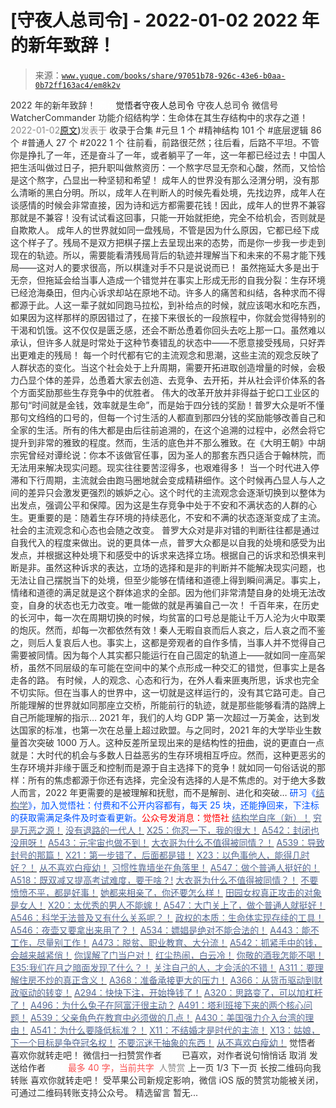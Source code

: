 # [守夜人总司令] - 2022-01-02 2022 年的新年致辞！

> 来源：[`www.yuque.com/books/share/97051b78-926c-43e6-b0aa-0b72ff163ac4/em8k2v`](https://www.yuque.com/books/share/97051b78-926c-43e6-b0aa-0b72ff163ac4/em8k2v)

<ne-p id="520f42f3293818f927861ebbd5b15da4_p_0" data-lake-id="520f42f3293818f927861ebbd5b15da4_p_0"><ne-text id="u0b7cad0a" style="color: rgb(51, 51, 51);">2022 年的新年致辞！</ne-text></ne-p> <ne-p id="5e009a2594ac6e7dd6feaf1ce2c874aa" data-lake-id="5e009a2594ac6e7dd6feaf1ce2c874aa"><ne-text id="ubf935bc8" ne-fontsize="12" style="color: rgb(255, 255, 255);">原创</ne-text><ne-text id="u3ff1b08c" ne-fontsize="14">觉悟者</ne-text><ne-text id="u984dfa86" ne-fontsize="14">守夜人总司令</ne-text></ne-p> <ne-p id="2bf208c9ce619f807428e17776fe790a" data-lake-id="2bf208c9ce619f807428e17776fe790a"><ne-text id="ua96552d4" ne-fontsize="14" ne-bold="true" style="color: rgb(51, 51, 51);">守夜人总司令</ne-text></ne-p> <ne-p id="e99f087673082c6253ade7ef6d75a5f2" data-lake-id="e99f087673082c6253ade7ef6d75a5f2"><ne-text id="u1ec0825f" ne-fontsize="14" style="color: rgb(51, 51, 51);">微信号</ne-text><ne-text id="u3d95ea18" ne-fontsize="14" style="color: rgb(51, 51, 51);">WatcherCommander</ne-text></ne-p> <ne-p id="3dd345b1e550d0bbfc1faf67059b7a7d" data-lake-id="3dd345b1e550d0bbfc1faf67059b7a7d"><ne-text id="u2d67b390" ne-fontsize="14" style="color: rgb(51, 51, 51);">功能介绍</ne-text><ne-text id="uebaee94f" ne-fontsize="14" style="color: rgb(51, 51, 51);">结构学：生命体在其生存结构中的求存之道！</ne-text></ne-p> <ne-p id="22fa676896e72863d11d016c9233e400" data-lake-id="22fa676896e72863d11d016c9233e400"><ne-text id="u6aeb0447" style="color: rgb(140, 140, 140);">2022-01-02</ne-text>[<ne-text id="ub086f868" ne-fontsize="14">原文</ne-text>](https://mp.weixin.qq.com/s?__biz=MzAxNDk1NjI2Mw==&mid=2247487710&idx=1&sn=92c418a9290b66687cb83fa94b32742c&chksm=9b8a3356acfdba40330bf1f8291f8451a5632d3cfd13bb5cda4b6812090ffb6627d6d49dc579#rd))<ne-text id="u37f3575d" ne-fontsize="14" style="color: rgb(140, 140, 140);">发表于</ne-text></ne-p> <ne-p id="b4a40f28cfa73ea62e259386e5f8be28" data-lake-id="b4a40f28cfa73ea62e259386e5f8be28"><ne-text id="ua1dfe1c7" style="color: rgb(51, 51, 51);">收录于合集</ne-text></ne-p> <ne-p id="a5d45a30f4861364c24ec72b959efeff" data-lake-id="a5d45a30f4861364c24ec72b959efeff"><ne-text id="u88215d6b" style="color: rgb(51, 51, 51);">#元旦 1 个</ne-text></ne-p> <ne-p id="ff0db3610c6318d638454be1bcd32caa" data-lake-id="ff0db3610c6318d638454be1bcd32caa"><ne-text id="ud3425495" style="color: rgb(51, 51, 51);">#精神结构 101 个</ne-text></ne-p> <ne-p id="82f35c1b711ed01fee1bbc6e938d24c3" data-lake-id="82f35c1b711ed01fee1bbc6e938d24c3"><ne-text id="u59de8d34" style="color: rgb(51, 51, 51);">#底层逻辑 86 个</ne-text></ne-p> <ne-p id="ee538d487c91d1142314b24af5dbdc58" data-lake-id="ee538d487c91d1142314b24af5dbdc58"><ne-text id="u1614c022" style="color: rgb(51, 51, 51);">#普通人 27 个</ne-text></ne-p> <ne-p id="ef74d464b5a97c7f7c9d468237d6822a" data-lake-id="ef74d464b5a97c7f7c9d468237d6822a"><ne-text id="ue9c11c8f" style="color: rgb(51, 51, 51);">#2022 1 个</ne-text></ne-p> <ne-p id="272629020162bb32e6a9d2b324781831" data-lake-id="272629020162bb32e6a9d2b324781831"><ne-text id="u0e784827" style="color: rgb(51, 51, 51);">往前看，前路很茫然；往后看，后路不平坦。不管你是挣扎了一年，还是奋斗了一年，或者躺平了一年，这一年都已经过去！</ne-text><ne-text id="u8b9b318c" ne-bold="true" style="color: rgb(51, 51, 51);">中国人把生活叫做过日子，把升职叫做熬资历：一个熬字尽显无奈和心酸，然而，又恰恰是这个熬字，凸显出一种坚韧和希望！</ne-text></ne-p> <ne-p id="ef2ae2dbf0c77af11fd7f2e4f515d33d" data-lake-id="ef2ae2dbf0c77af11fd7f2e4f515d33d"><ne-text id="u3deeaea2" style="color: rgb(51, 51, 51);">成年人的世界没有那么泾渭分明，没有那么清晰的黑白分明。所以，成年人在判断人的时候先看处境，先找边界，成年人在谈感情的时候会非常直接，因为诗和远方都需要花钱！因此，成年人的世界不兼容那就是不兼容！没有试试看这回事，只能一开始就拒绝，完全不给机会，否则就是自欺欺人。</ne-text></ne-p> <ne-p id="86df02ff03aace2507a65f06de906656" data-lake-id="86df02ff03aace2507a65f06de906656"><ne-text id="u8d91a035" style="color: rgb(51, 51, 51);">成年人的世界就如同一盘残局，不管是因为什么原因，它都已经下成这个样子了。残局不是双方把棋子摆上去呈现出来的态势，而是你一步我一步走到现在的轨迹。所以，需要能看清残局背后的轨迹并理解当下和未来的不易才能下残局——这对人的要求很高，所以棋逢对手不只是说说而已！</ne-text></ne-p> <ne-p id="e3c4d9c6111593692a84f5817c339a27" data-lake-id="e3c4d9c6111593692a84f5817c339a27"><ne-text id="u911cecc0" style="color: rgb(51, 51, 51);">虽然拖延大多是出于无奈，但拖延会给当事人造成一个错觉并在事实上形成无形的自我分裂：生存环境已经沧海桑田，但内心诉求却站在原地不动。许多人的痛苦和纠结，各种求而不得都源于此。人这一辈子就如同跑马拉松，到补给点的时候，就应该喝水和吃东西，如果因为这样那样的原因错过了，在接下来很长的一段旅程中，你就会觉得特别的干渴和饥饿。这不仅仅是匮乏感，还会不断怂恿着你回头去吃上那一口。虽然难以承认，但许多人就是时常处于这种节奏错乱的状态中——不愿意接受残局，只好弄出更难走的残局！</ne-text></ne-p> <ne-p id="08e281ebe8d0ec9c66226a60e9e8edaa" data-lake-id="08e281ebe8d0ec9c66226a60e9e8edaa"><ne-text id="u832025e8" style="color: rgb(51, 51, 51);">每一个时代都有它的主流观念和思潮，这些主流的观念反映了人群状态的变化。当这个社会处于上升周期，需要开拓进取创造增量的时候，会极力凸显个体的差异，怂恿着大家去创造、去竞争、去开拓，并从社会评价体系的各个方面奖励那些生存竞争中的优胜者。</ne-text></ne-p> <ne-p id="ec63251a6ad9a4b428bcf319371a14ee" data-lake-id="ec63251a6ad9a4b428bcf319371a14ee"><ne-text id="ufe3dfef7" style="color: rgb(51, 51, 51);">伟大的改革开放并非得益于蛇口工业区的那句“时间就是金钱，效率就是生命”，而是始于四分钱的奖励！普罗大众是听不懂那句文绉绉的口号的，但每一个讨生活的人都直到那四分钱的奖励能够改善自己和全家的生活。所有的伟大都是由后往前追溯的，在这个追溯的过程中，必然会将它提升到非常的雅致的程度。然而，生活的底色并不那么雅致。在《大明王朝》中胡宗宪曾经对谭纶说：你本不该做官任事，因为圣人的那套东西只适合于翰林院，而无法用来解决现实问题。现实往往要苦涩得多，也艰难得多！</ne-text></ne-p> <ne-p id="5f6ddb3164e61618769cfec860c2485c" data-lake-id="5f6ddb3164e61618769cfec860c2485c"><ne-text id="u496083e0" style="color: rgb(51, 51, 51);">当一个时代进入停滞和下行周期，主流就会由跑马圈地就会变成精耕细作。这个时候再凸显人与人之间的差异只会激发更强烈的嫉妒之心。这个时代的主流观念会逐渐切换到以整体为出发点，强调公平和保障。因为这是生存竞争中处于不安和不满状态的人群的心生。更重要的是：随着生存环境的持续恶化，不安和不满的状态逐渐变成了主流。社会的主流观念和心态也会随之改变。</ne-text></ne-p> <ne-p id="db0df5470693c904c048ed63bcbd8a58" data-lake-id="db0df5470693c904c048ed63bcbd8a58"><ne-text id="u51be3f60" style="color: rgb(51, 51, 51);">普罗大众对是非对错的判断往往都是通过自我代入的程度来做出。说的更具体一点，普罗大众都是以自我的处境和感受为出发点，并根据这种处境下和感受中的诉求来选择立场。根据自己的诉求和恐惧来判断是非。虽然这种诉求的表达，立场的选择和是非的判断并不能解决现实问题，也无法让自己摆脱当下的处境，但至少能够在情绪和道德上得到瞬间满足。事实上，情绪和道德的满足就是这个群体追求的全部。因为他们非常清楚自身的处境无法改变，自身的状态也无力改变。唯一能做的就是再骗自己一次！</ne-text></ne-p> <ne-p id="56b00d1232da296eb43d8aea9b0c676f" data-lake-id="56b00d1232da296eb43d8aea9b0c676f"><ne-text id="u8fa1a2b5" style="color: rgb(51, 51, 51);">千百年来，在历史的长河中，每一次在周期切换的时候，均贫富的口号总是能让千万人沦为火中取栗的炮灰。然而，却每一次都依然有效！秦人无暇自哀而后人哀之，后人哀之而不鉴之，则后人复哀后人也。事实上，这都是旁观者的自作多情，当事人并不觉得自己需要被同情。因为每个人其实都只能运行在自己固定的轨道上——就如同一座高架桥，虽然不同层级的车可能在空间中的某个点形成一种交汇的错觉，但事实上是各走各的路。</ne-text></ne-p> <ne-p id="200ed45992d2d8e14f44edc0ad33537e" data-lake-id="200ed45992d2d8e14f44edc0ad33537e"><ne-text id="u5990a4a0" style="color: rgb(51, 51, 51);">有时候，人的观念、心态和行为，在外人看来匪夷所思，诉求也完全不切实际。但在当事人的世界中，这一切就是这样运行的，没有其它路可走。自己所能理解的世界就如同那座立交桥，所能前行的轨迹，就是那些能够看清的路牌上自己所能理解的指示…</ne-text></ne-p> <ne-p id="c06d1b37d31a732766588bb183fed61b" data-lake-id="c06d1b37d31a732766588bb183fed61b"><ne-text id="u8350933c" style="color: rgb(51, 51, 51);">2021 年，我们的人均 GDP 第一次超过一万美金，达到发达国家的标准，也第一次在总量上超过欧盟。与之同时，2021 年的大学毕业生数量首次突破 1000 万人。这种反差所呈现出来的是结构性的扭曲，说的更直白一点就是：大时代的机会与多数人日益恶劣的生存环境相互呼应。然而，这种更恶劣的生存环境并非缘于匮乏和控制而是源于自主选择下的竞争！就如同一句俗话说的那样：所有的焦虑都源于你还有选择，完全没有选择的人是不焦虑的。对于绝大多数人而言，2022 年更需要的是被理解和抚慰，而不是解剖、进化和突破…</ne-text></ne-p> <ne-p id="0384daeaaa85ec01706f7c9b7bb1c734" data-lake-id="0384daeaaa85ec01706f7c9b7bb1c734"><ne-text id="u7aa6f1c6" ne-bold="true" style="color: rgb(0, 82, 255);">研习《</ne-text>[<ne-text id="u75cac62b" ne-bold="true" style="color: rgb(87, 107, 149);">结构学</ne-text>](https://mp.weixin.qq.com/mp/appmsgalbum?action=getalbum&album_id=1318317199878225920&__biz=MzAxNDk1NjI2Mw==#wechat_redirect)<ne-text id="u0d8a70dd" ne-bold="true" style="color: rgb(0, 82, 255);">》，加入觉悟社：付费和不公开内容都有，每天 25 块，还能挣回来，下注标的获取需满足条件及时查看更新。</ne-text><ne-text id="u63c65ddf" ne-bold="true" style="color: rgb(255, 0, 0);">公众号发消息：觉悟社</ne-text></ne-p>  <ne-p id="f21d7c3f9b4bcba4ce78b9163454909a" data-lake-id="f21d7c3f9b4bcba4ce78b9163454909a"><ne-card data-card-name="image" data-card-type="inline" id="TLNkE" data-event-boundary="card" style="color: rgb(51, 51, 51);"><ne-p id="753a856a8f52bf970156b81978c8569f" data-lake-id="753a856a8f52bf970156b81978c8569f">[<ne-text id="u24e2e997" ne-bold="true" style="color: rgb(87, 107, 149);">结构学自序（新）！</ne-text>](http://mp.weixin.qq.com/s?__biz=MzIzMDYwOTM0Mg==&mid=2247485283&idx=1&sn=aa2b8554b8e5040f8f959636feaa06a3&chksm=e8b19fb2dfc616a430aa381b8da0815311244e694a69809cd92d0602ac34cfe5f1f419b3745e&scene=21#wechat_redirect)</ne-p> <ne-p id="917d1288fe5d3a9a9e8b06c4a4274e07" data-lake-id="917d1288fe5d3a9a9e8b06c4a4274e07">[<ne-text id="u9e764937" style="color: rgb(87, 107, 149);">穷是万恶之源！</ne-text>](http://mp.weixin.qq.com/s?__biz=MzAxNDk1NjI2Mw==&mid=2247483823&idx=1&sn=e54ebe9891b302dc0bf1815c76ccf8b7&chksm=9b8a2227acfdab31a05e273addd9159d4b8263d58d3c58bf214841c8189157519719c3427306&scene=21#wechat_redirect)</ne-p> <ne-p id="d40e67f0b0e31ed780b4476517cffb02" data-lake-id="d40e67f0b0e31ed780b4476517cffb02">[<ne-text id="u74279763" style="color: rgb(87, 107, 149);">没有退路的一代人！</ne-text>](http://mp.weixin.qq.com/s?__biz=MzAxNDk1NjI2Mw==&mid=2247486533&idx=1&sn=a0d5cce0656aad467148e0642eb85a00&chksm=9b8a2fcdacfda6db79857186e953a089baf1fb678b2b071cf101c5a26e7fb9768474c94243ca&scene=21#wechat_redirect)</ne-p> <ne-p id="497a61a148bb3ff650d830d06ea50210" data-lake-id="497a61a148bb3ff650d830d06ea50210">[<ne-text id="u6a479559" ne-bold="true" style="color: rgb(87, 107, 149);">X25：你忍一下，我的很大！</ne-text>](http://mp.weixin.qq.com/s?__biz=MzAxNDk1NjI2Mw==&mid=2247487691&idx=1&sn=25bf18fb0375ec81c4b02f06b4829131&chksm=9b8a3343acfdba55113abce1ada59a203e08f7fee28d62767bfede2ce6e1bf3ace451af06adf&scene=21#wechat_redirect)</ne-p> <ne-p id="8ebb8d7c44acebe990e0e40373b75561" data-lake-id="8ebb8d7c44acebe990e0e40373b75561">[<ne-text id="u928af10e" style="color: rgb(87, 107, 149);">A542：封闭也没用呀！</ne-text>](http://mp.weixin.qq.com/s?__biz=MzAxNDk1NjI2Mw==&mid=2247487620&idx=1&sn=8e1353152e650b72e735ceb1b2f2dd1d&chksm=9b8a330cacfdba1a31a1d6271bd8cf08701ca1a18406d2605bc48404fe9ca2f4fa78d5501bc7&scene=21#wechat_redirect)</ne-p> <ne-p id="7e53023c09797a081339d2df1a9f9c4e" data-lake-id="7e53023c09797a081339d2df1a9f9c4e">[<ne-text id="uf08684b2" style="color: rgb(87, 107, 149);">A543：元宇宙也做不到！</ne-text>](http://mp.weixin.qq.com/s?__biz=MzAxNDk1NjI2Mw==&mid=2247487476&idx=1&sn=2e2f159d365f00117f8fd47d3ca062f9&chksm=9b8a2c7cacfda56a80b9243d42bc5faabe4622c27fb4f3edad16ca5de7242a9c1345056ee461&scene=21#wechat_redirect)</ne-p> <ne-p id="f263789c4a79984ac6da7eaaa8fe257a" data-lake-id="f263789c4a79984ac6da7eaaa8fe257a">[<ne-text id="u543214d1" ne-bold="true" style="color: rgb(87, 107, 149);">大衣哥为什么不值得被同情？！</ne-text>](http://mp.weixin.qq.com/s?__biz=MzIzMDYwOTM0Mg==&mid=2247486778&idx=1&sn=dadc2e8dcf837ccdd6f1f4da8c67eae4&chksm=e8b195ebdfc61cfdc1ff3bbdfed028f36c5a217890384aaa890618664158799a8d6c30132cb8&scene=21#wechat_redirect)</ne-p> <ne-p id="b3851b218d863b6e885246be07eb0f27" data-lake-id="b3851b218d863b6e885246be07eb0f27">[<ne-text id="ucbce27e6" style="color: rgb(87, 107, 149);">A539：导致封号的那篇！</ne-text>](http://mp.weixin.qq.com/s?__biz=MzIzMDYwOTM0Mg==&mid=2247486752&idx=1&sn=3a967e3288db5b7d924e36914086e534&chksm=e8b195f1dfc61ce7c971386eb678d7da286167d0f52fdd51989049844b0a550cc58e00552d2e&scene=21#wechat_redirect)</ne-p> <ne-p id="5180ed2637faeeb2c36a857ebb171f56" data-lake-id="5180ed2637faeeb2c36a857ebb171f56">[<ne-text id="u5dd784c8" ne-bold="true" style="color: rgb(87, 107, 149);">X21：第一步错了，后面都是错！</ne-text>](http://mp.weixin.qq.com/s?__biz=MzIzMDYwOTM0Mg==&mid=2247486793&idx=1&sn=d2d3aa92a5f751831c09d74e73ab8701&chksm=e8b19598dfc61c8ef000c3aa641d2c48c61c94a3958291fad9b555f0aa128f747d3f349a7c3e&scene=21#wechat_redirect)</ne-p> <ne-p id="1eb6e6a82ae9e48e1dabf142d87da058" data-lake-id="1eb6e6a82ae9e48e1dabf142d87da058">[<ne-text id="u7a18f247" ne-bold="true" style="color: rgb(87, 107, 149);">X23：以色事他人，能得几时好？！</ne-text>](http://mp.weixin.qq.com/s?__biz=MzAxNDk1NjI2Mw==&mid=2247487681&idx=1&sn=957d1c1d978962e0be0e6393f52f4787&chksm=9b8a3349acfdba5f26d6c83445c9bcce3ff92034327b5ff7a44b659b287b85145d80b7deec77&scene=21#wechat_redirect)</ne-p> <ne-p id="1497fcccc22d6eda56d4796c412f51a1" data-lake-id="1497fcccc22d6eda56d4796c412f51a1">[<ne-text id="u0e754c05" style="color: rgb(87, 107, 149);">从不喜欢白瘦幼！</ne-text>](http://mp.weixin.qq.com/s?__biz=MzAxNDk1NjI2Mw==&mid=2247487612&idx=1&sn=0e185f9ece207fb397565812fd6bcd9e&chksm=9b8a33f4acfdbae2477b51f9ce494aaf36bb779f8911e41cdde6f96c71a3b2d708feaa1d4d18&scene=21#wechat_redirect)</ne-p> <ne-p id="478e1e688b5a6c1b3965233a3ce41b75" data-lake-id="478e1e688b5a6c1b3965233a3ce41b75">[<ne-text id="u87b719c4" style="color: rgb(87, 107, 149);">习惯性靠墙坐在角落里！</ne-text>](http://mp.weixin.qq.com/s?__biz=MzAxNDk1NjI2Mw==&mid=2247487609&idx=1&sn=08068cfce108617e4a41d0c813ce131d&chksm=9b8a33f1acfdbae7a578b59c045f6336afe6ed1f2fcd7a0b38c0279078002f04767e391f4f18&scene=21#wechat_redirect)</ne-p> <ne-p id="c31b44e26f64bc8b6fb6905dba3af954" data-lake-id="c31b44e26f64bc8b6fb6905dba3af954">[<ne-text id="u6c78dd05" style="color: rgb(87, 107, 149);">A547：做个普通人挺好的！</ne-text>](http://mp.weixin.qq.com/s?__biz=MzAxNDk1NjI2Mw==&mid=2247487656&idx=1&sn=829631501f55233a5505d61fe990c731&chksm=9b8a3320acfdba360477b5f1e528c337ed849efb0a22e1579aa994b4b97916b09033124f68c1&scene=21#wechat_redirect)</ne-p> <ne-p id="165edec04e35f49743b8007938cc84a1" data-lake-id="165edec04e35f49743b8007938cc84a1">[<ne-text id="u854daf24" ne-bold="true" style="color: rgb(87, 107, 149);">A518：既双减又提高考试难度，要干啥？!</ne-text>](http://mp.weixin.qq.com/s?__biz=MzIzMDYwOTM0Mg==&mid=2247486528&idx=1&sn=837ef39e3c0b47ac84d5096690555ae7&chksm=e8b19491dfc61d87292daf575c1e7c95b3f0543f313b65c7ad4ab369603833704304ec7451d7&scene=21#wechat_redirect)</ne-p> <ne-p id="8405d994a9c73c8a537d076a1931e231" data-lake-id="8405d994a9c73c8a537d076a1931e231">[<ne-text id="u458809b0" ne-bold="true" style="color: rgb(87, 107, 149);">大衣哥为什么不值得被同情？！</ne-text>](http://mp.weixin.qq.com/s?__biz=MzAxNDk1NjI2Mw==&mid=2247487598&idx=1&sn=96df866800e5e546b2e945af60227ed4&chksm=9b8a33e6acfdbaf061f8713492ddd97b05e91e9bd566c4aa7d5e4f58b4395346513ec9f12eec&scene=21#wechat_redirect)</ne-p> <ne-p id="a296d8c419bf7e86bfd8ef0c6494ee11" data-lake-id="a296d8c419bf7e86bfd8ef0c6494ee11">[<ne-text id="u810e5eae" ne-bold="true" style="color: rgb(87, 107, 149);">不要愤愤不平，都是好事！</ne-text>](http://mp.weixin.qq.com/s?__biz=MzAxNDk1NjI2Mw==&mid=2247487130&idx=1&sn=b21138d85455f5692aaf039038c78342&chksm=9b8a2d12acfda404a2b67fe4d446ee0f2805ad64a8b8004902934600fd731191e140df6ac19a&scene=21#wechat_redirect)</ne-p> <ne-p id="dbb086f3c6ac497417c30b49e9f872de" data-lake-id="dbb086f3c6ac497417c30b49e9f872de">[<ne-text id="u0c64ef71" ne-bold="true" style="color: rgb(87, 107, 149);">她都来相亲了，你还要怎么样！</ne-text>](http://mp.weixin.qq.com/s?__biz=MzAxNDk1NjI2Mw==&mid=2247486952&idx=1&sn=698aec6916d2eca5e758c25c4c634346&chksm=9b8a2e60acfda776b80a4f2f0d5c2fe4921fc821cdf029fa9d2fdc52fd708fc5a0b980d5d3d0&scene=21#wechat_redirect)</ne-p> <ne-p id="e6ec564337c5945a31dc9548d093444d" data-lake-id="e6ec564337c5945a31dc9548d093444d">[<ne-text id="ub9a943b8" ne-bold="true" style="color: rgb(87, 107, 149);">田园女权真正攻击的对象是女人！</ne-text>](http://mp.weixin.qq.com/s?__biz=MzIzMDYwOTM0Mg==&mid=2247486412&idx=1&sn=5dd3e8b2a759838d739e6d61ebab2eab&chksm=e8b1931ddfc61a0bf6f81cd2a9a9232ea8ce86528a8eea66c6635180e8678b819ebb38b4cb86&scene=21#wechat_redirect)</ne-p> <ne-p id="71406a3c03c0161c0a26118daad7174c" data-lake-id="71406a3c03c0161c0a26118daad7174c">[<ne-text id="u9e11c12f" style="color: rgb(87, 107, 149);">X20：太优秀的男人不能嫁！</ne-text>](http://mp.weixin.qq.com/s?__biz=MzAxNDk1NjI2Mw==&mid=2247487659&idx=1&sn=48282765daf6ff8ec66e20f495c01bef&chksm=9b8a3323acfdba35ac55127644737fe2fde75b00bd5b7cae10b844c4b32dfafb36d7ea4c38f4&scene=21#wechat_redirect)</ne-p> <ne-p id="9537247c8b7e6dc7c2f6dbc79663b7f2" data-lake-id="9537247c8b7e6dc7c2f6dbc79663b7f2">[<ne-text id="u1d139861" style="color: rgb(87, 107, 149);">A547：大门关上了，做个普通人就挺好！</ne-text>](http://mp.weixin.qq.com/s?__biz=MzAxNDk1NjI2Mw==&mid=2247487656&idx=1&sn=829631501f55233a5505d61fe990c731&chksm=9b8a3320acfdba360477b5f1e528c337ed849efb0a22e1579aa994b4b97916b09033124f68c1&scene=21#wechat_redirect)</ne-p> <ne-p id="7ec54037f18b5553cefe81b8333a4615" data-lake-id="7ec54037f18b5553cefe81b8333a4615">[<ne-text id="ucc4c253e" style="color: rgb(87, 107, 149);">A546：科学无法普及又有什么关系呢？！</ne-text>](http://mp.weixin.qq.com/s?__biz=MzAxNDk1NjI2Mw==&mid=2247487652&idx=1&sn=6f0542b4b8d08dc05ccc9bc4c99a0f29&chksm=9b8a332cacfdba3af82ebacc2984582b118b8bb4eccb9a0fa252e8cacd5ec29759cd0739259a&scene=21#wechat_redirect)</ne-p> <ne-p id="6b134be7b9ce8c37edc38846a83fbe83" data-lake-id="6b134be7b9ce8c37edc38846a83fbe83">[<ne-text id="u775b3152" style="color: rgb(87, 107, 149);">政权的本质：生命体实现存续的工具！</ne-text>](http://mp.weixin.qq.com/s?__biz=MzAxNDk1NjI2Mw==&mid=2247487554&idx=1&sn=df20affabcac7b2df7d871c27735ed1e&chksm=9b8a33caacfdbadc411427ed1ab7cdbde4c133aae2bc35242a5c913540dd3bf497640e526194&scene=21#wechat_redirect)</ne-p> <ne-p id="95b9a348554228adec74a4eb73fa7372" data-lake-id="95b9a348554228adec74a4eb73fa7372">[<ne-text id="ub9c60af6" style="color: rgb(87, 107, 149);">A546：夜壶又要拿出来用了？！</ne-text>](http://mp.weixin.qq.com/s?__biz=MzAxNDk1NjI2Mw==&mid=2247487487&idx=1&sn=1899dc61b52e00ef53fee2fece6fa9e6&chksm=9b8a2c77acfda561dd78f8a9d41ca8f6b604b1410e246bd38451bc63aab7e1b0840d3e7c9e9b&scene=21#wechat_redirect)</ne-p> <ne-p id="723f602f88c149e2cf1755aab004180b" data-lake-id="723f602f88c149e2cf1755aab004180b">[<ne-text id="u34378a37" style="color: rgb(87, 107, 149);">A534：嫖娼是绝对不能合法的！</ne-text>](http://mp.weixin.qq.com/s?__biz=MzAxNDk1NjI2Mw==&mid=2247487431&idx=1&sn=78d93492fa71d19501c95eb11e0ea99f&chksm=9b8a2c4facfda559eeb7bffa822a9715b1945a9e9c4f8beaf9d00b8acb0e2cc0b05a63feafaf&scene=21#wechat_redirect)</ne-p> <ne-p id="1b8b333b46567195e1dccaa8f7f4de7f" data-lake-id="1b8b333b46567195e1dccaa8f7f4de7f">[<ne-text id="u6e604759" style="color: rgb(87, 107, 149);">A443：能不工作，尽量别工作！</ne-text>](http://mp.weixin.qq.com/s?__biz=MzAxNDk1NjI2Mw==&mid=2247486794&idx=1&sn=8621689fcbb0f44c38ab2e8065c54a3d&chksm=9b8a2ec2acfda7d4c55afac9ee027871f7a81338e2da399b1908202c54cc8496ca077748f5a7&scene=21#wechat_redirect)</ne-p> <ne-p id="2589f5c9122afd083fe4d00d56752319" data-lake-id="2589f5c9122afd083fe4d00d56752319">[<ne-text id="u706d5064" style="color: rgb(87, 107, 149);">A473：脱贫、职业教育、大分流！</ne-text>](http://mp.weixin.qq.com/s?__biz=MzIzMDYwOTM0Mg==&mid=2247486053&idx=1&sn=813ce406173ba4c47dd4500ec026a6da&chksm=e8b192b4dfc61ba243267b483d16f60aaeed76ece21adde38b4de1597140df83fceea028a6f5&scene=21#wechat_redirect)</ne-p> <ne-p id="36a94a52285cfba8bcb0fb0e7bdef8eb" data-lake-id="36a94a52285cfba8bcb0fb0e7bdef8eb">[<ne-text id="ub56755f1" ne-bold="true" style="color: rgb(87, 107, 149);">A542：抓紧手中的钱，会越来越紧俏！</ne-text>](http://mp.weixin.qq.com/s?__biz=MzIzMDYwOTM0Mg==&mid=2247486640&idx=1&sn=a96afa7d2b698e33240735ea8d7671f7&chksm=e8b19461dfc61d77a4afce11ecc7558b8d7ff5d495a78bcb609e3eed5c70bcbed5f3d6a66023&scene=21#wechat_redirect)</ne-p> <ne-p id="f9dcb09afd5c7da482423515a0fc26dc" data-lake-id="f9dcb09afd5c7da482423515a0fc26dc">[<ne-text id="u995ba475" style="color: rgb(87, 107, 149);">你误解了门当户对！</ne-text>](http://mp.weixin.qq.com/s?__biz=MzAxNDk1NjI2Mw==&mid=2247486972&idx=1&sn=374297ef4332b1dc1c96c6e2f10e3212&chksm=9b8a2e74acfda762739dd58bec2cabe8b8d44717705d356953b94089dacb9225f702d4f76b31&scene=21#wechat_redirect)</ne-p> <ne-p id="95f4d47dfe452f45294de6bffc68dd91" data-lake-id="95f4d47dfe452f45294de6bffc68dd91">[<ne-text id="ua0add63d" style="color: rgb(87, 107, 149);">红尘热闹，白云冷！</ne-text>](http://mp.weixin.qq.com/s?__biz=MzAxNDk1NjI2Mw==&mid=2247486913&idx=1&sn=6b387c24eb6d5e30ed150e13eded77a1&chksm=9b8a2e49acfda75fdfcfe0a7770792cdd85568a9ecb1bd9b67508b29df853aaba08bf27356d5&scene=21#wechat_redirect)</ne-p> <ne-p id="f7ad39796549476e66adab92f61717be" data-lake-id="f7ad39796549476e66adab92f61717be">[<ne-text id="u4f8702fc" style="color: rgb(87, 107, 149);">你敬的酒我怎能不喝！</ne-text>](http://mp.weixin.qq.com/s?__biz=MzIzMDYwOTM0Mg==&mid=2247486456&idx=1&sn=7d6377d84f511b80179c5e7648494d6e&chksm=e8b19329dfc61a3f9b91b5b43dbd1a6eea293a02cd80b96aeb6dd1930f7f2c93fd33c0e3b2f3&scene=21#wechat_redirect)</ne-p> <ne-p id="17aeb2a2f060071f31c43310c7ac0dfb" data-lake-id="17aeb2a2f060071f31c43310c7ac0dfb">[<ne-text id="u2c061e1b" ne-bold="true" style="color: rgb(87, 107, 149);">E35:我们在月之暗面发现了什么？！</ne-text>](http://mp.weixin.qq.com/s?__biz=MzIzMDYwOTM0Mg==&mid=2247486632&idx=1&sn=170aeff87eb36dce354c8b2437f4b27f&chksm=e8b19479dfc61d6f08e6492954a528f20387fe2fa925747cf2b504d2bc69084f24495e972e41&scene=21#wechat_redirect)</ne-p> <ne-p id="167403ea8dbeca7e4d795f8f1e9d963d" data-lake-id="167403ea8dbeca7e4d795f8f1e9d963d">[<ne-text id="uecfa94ae" style="color: rgb(87, 107, 149);">关注自己的人，才会活的不错！</ne-text>](http://mp.weixin.qq.com/s?__biz=MzIzMDYwOTM0Mg==&mid=2247485305&idx=1&sn=c719ea57e5c3320c2e2629dd9a7b44e9&chksm=e8b19fa8dfc616be5fa3f8141ea0aa63d5e1335657ed97e62c1086c41eba29effe58e0c8e9dc&scene=21#wechat_redirect)</ne-p> <ne-p id="ff06112bd776b55e83c2e797757014fe" data-lake-id="ff06112bd776b55e83c2e797757014fe">[<ne-text id="ue59190a5" ne-bold="true" style="color: rgb(87, 107, 149);">A311：要理解住房不炒的真正含义！</ne-text>](http://mp.weixin.qq.com/s?__biz=MzIzMDYwOTM0Mg==&mid=2247484959&idx=1&sn=090583ec50bfd9febec1de463c2672f6&chksm=e8b19ecedfc617d8629080f6745c8de013cfe875de26eef6767b2d5c10782650223ed15f807b&scene=21#wechat_redirect)</ne-p> <ne-p id="ecc1bd6e8f1753c32992ce285ae55f27" data-lake-id="ecc1bd6e8f1753c32992ce285ae55f27">[<ne-text id="u93a0748a" ne-bold="true" style="color: rgb(87, 107, 149);">A368：准备承接更大的压力！</ne-text>](http://mp.weixin.qq.com/s?__biz=MzIzMDYwOTM0Mg==&mid=2247485369&idx=1&sn=2667c5f16cee9442898e6e5841394ceb&chksm=e8b19f68dfc6167e4e104d37c61b859327f4b8ce37941da84bd412d3e27bb4a51c7dee8e1a7a&scene=21#wechat_redirect)</ne-p> <ne-p id="49a13f6ddc5a55e6c1ad8c4d8a1523de" data-lake-id="49a13f6ddc5a55e6c1ad8c4d8a1523de">[<ne-text id="u3a645048" ne-bold="true" style="color: rgb(87, 107, 149);">A366：从货币驱动到财政驱动的转变！</ne-text>](http://mp.weixin.qq.com/s?__biz=MzIzMDYwOTM0Mg==&mid=2247485347&idx=1&sn=a916df57ddc7230366719fbecc6c1704&chksm=e8b19f72dfc61664fd99844bfe3ffffb5d6f088807c84d99f11ddbc7410b2eed67bc4c615d53&scene=21#wechat_redirect)</ne-p> <ne-p id="28581aacf87a55fdbe6d3a25b7d92fec" data-lake-id="28581aacf87a55fdbe6d3a25b7d92fec">[<ne-text id="u310b6a0d" ne-bold="true" style="color: rgb(87, 107, 149);">A294：快快下注，开始挣钱了！</ne-text>](http://mp.weixin.qq.com/s?__biz=MzIzMDYwOTM0Mg==&mid=2247484849&idx=1&sn=5485cd1d6c511e883e25b0c7dd9e2e3e&chksm=e8b19d60dfc614764ffc8405dccf5b8120b31988f3c1cee74e384c06f0e39c3c81bef8263c3d&scene=21#wechat_redirect)</ne-p> <ne-p id="c9ea063b3d65452b14af3d039db37957" data-lake-id="c9ea063b3d65452b14af3d039db37957">[<ne-text id="u86664dd2" ne-bold="true" style="color: rgb(87, 107, 149);">A320：思路变了，可以加杠杆了！</ne-text>](http://mp.weixin.qq.com/s?__biz=MzIzMDYwOTM0Mg==&mid=2247485041&idx=1&sn=add2174fa42806f885a456a072ee4fee&chksm=e8b19ea0dfc617b6734e013f780112fdd88f28ad5312ce423fea1d75da4c3757660dab175208&scene=21#wechat_redirect)</ne-p> <ne-p id="5ac602ae4a048c78fa38d2adf37c416c" data-lake-id="5ac602ae4a048c78fa38d2adf37c416c">[<ne-text id="u45c5c2cd" ne-bold="true" style="color: rgb(87, 107, 149);">A496：为什么兔子在阿富汗很主动？</ne-text>](http://mp.weixin.qq.com/s?__biz=MzIzMDYwOTM0Mg==&mid=2247486278&idx=1&sn=40d09857088bebd3c70bec1c7a500f06&chksm=e8b19397dfc61a810125242c8e395330f934390eb50bd54053ecd3f31ddc91de4e429c0f693a&scene=21#wechat_redirect)</ne-p> <ne-p id="40a26a6ca622fe278e4f541b166ac7d4" data-lake-id="40a26a6ca622fe278e4f541b166ac7d4">[<ne-text id="u3a1253ef" style="color: rgb(87, 107, 149);">A491：塔利班接下来的两个核心问题！</ne-text>](http://mp.weixin.qq.com/s?__biz=MzIzMDYwOTM0Mg==&mid=2247486219&idx=1&sn=8f77517f0244ba31f7eb28e2676e17cd&chksm=e8b193dadfc61acc6d9e6029653aac696f132efc24d3b28f983ba8e4ada269ac887e6165d837&scene=21#wechat_redirect)</ne-p> <ne-p id="8752316a08a8838e8ce98db5b2b94409" data-lake-id="8752316a08a8838e8ce98db5b2b94409">[<ne-text id="u2bf40e13" ne-bold="true" style="color: rgb(87, 107, 149);">A539：父亲角色在教育中必须做的几点！</ne-text>](http://mp.weixin.qq.com/s?__biz=MzAxNDk1NjI2Mw==&mid=2247487582&idx=1&sn=f4bac1092e8f45f6a86e662d8a68d556&chksm=9b8a33d6acfdbac0b4e01232406db5e9a315180b66b1bc830f17231f167d515d33408ff727b6&scene=21#wechat_redirect)</ne-p> <ne-p id="81c389741cfccf6d8fa4af58203a1ab8" data-lake-id="81c389741cfccf6d8fa4af58203a1ab8">[<ne-text id="u95c37ff5" ne-bold="true" style="color: rgb(87, 107, 149);">A430：美国强力介入台湾的理由！</ne-text>](http://mp.weixin.qq.com/s?__biz=MzIzMDYwOTM0Mg==&mid=2247486587&idx=1&sn=e14d4403bb13c441596f09add1b5f27c&chksm=e8b194aadfc61dbcab0c1d70249910161f8c77b0163ac8278dfe5c2f817d2bb2a3ac3e7ddf89&scene=21#wechat_redirect)</ne-p> <ne-p id="9d1ab0fab6e33a1bffd3bb897af00625" data-lake-id="9d1ab0fab6e33a1bffd3bb897af00625">[<ne-text id="ubd3a0a6a" style="color: rgb(87, 107, 149);">A541：为什么要降低标准？！</ne-text>](http://mp.weixin.qq.com/s?__biz=MzAxNDk1NjI2Mw==&mid=2247487621&idx=1&sn=f429046c9b1760d8d45ee7c759a3d5da&chksm=9b8a330dacfdba1bf16d516acacfddf4492f721d14504ed52e1049013a54819e6ee778c93097&scene=21#wechat_redirect)</ne-p> <ne-p id="863fede5294ec13ea64208fab72626bb" data-lake-id="863fede5294ec13ea64208fab72626bb">[<ne-text id="ubd7e7f28" style="color: rgb(87, 107, 149);">X11：不结婚才是时代的主流！</ne-text>](http://mp.weixin.qq.com/s?__biz=MzAxNDk1NjI2Mw==&mid=2247487535&idx=1&sn=5d229e0d87a0acb3db07c098f4aa606c&chksm=9b8a33a7acfdbab1bb37e4efe94ec13d8d8bbe94cd25a6689f5f316dc75bdbb1469463ce2446&scene=21#wechat_redirect)</ne-p> <ne-p id="bb65d6227f14abd916d22419a406aed9" data-lake-id="bb65d6227f14abd916d22419a406aed9">[<ne-text id="u5431c161" style="color: rgb(87, 107, 149);">X13：姑娘，下一个目标是争夺冠名权！</ne-text>](http://mp.weixin.qq.com/s?__biz=MzAxNDk1NjI2Mw==&mid=2247487532&idx=1&sn=543e4e8c2063c62c48def85204f0a6ef&chksm=9b8a33a4acfdbab2535686b2a135a56c146816d8d692e946d51f4422e5caf2aca3e2260b40f9&scene=21#wechat_redirect)</ne-p> <ne-p id="44716d87e763e194947b1a18dfc73770" data-lake-id="44716d87e763e194947b1a18dfc73770">[<ne-text id="ub68d238b" ne-bold="true" style="color: rgb(87, 107, 149);">不要沉迷于抽象的东西！</ne-text>](http://mp.weixin.qq.com/s?__biz=MzAxNDk1NjI2Mw==&mid=2247487527&idx=1&sn=e24c2dd98e5f9883c8dce2a1e7bb80df&chksm=9b8a33afacfdbab921e90b3eafc3618176a35da53c53bb51f2ef2f9a98e87d05949a4b0ad69b&scene=21#wechat_redirect)</ne-p> <ne-p id="635f52797777bd48f49224871658f7d5" data-lake-id="635f52797777bd48f49224871658f7d5">[<ne-text id="u6b6d3fbd" style="color: rgb(87, 107, 149);">从不喜欢白瘦幼！</ne-text>](http://mp.weixin.qq.com/s?__biz=MzAxNDk1NjI2Mw==&mid=2247487612&idx=1&sn=0e185f9ece207fb397565812fd6bcd9e&chksm=9b8a33f4acfdbae2477b51f9ce494aaf36bb779f8911e41cdde6f96c71a3b2d708feaa1d4d18&scene=21#wechat_redirect)</ne-p> <ne-p id="efe629c8a044fdcdf2622545308644c2" data-lake-id="efe629c8a044fdcdf2622545308644c2"><ne-text id="u0413a987" style="color: rgb(51, 51, 51);">觉悟者</ne-text></ne-p> <ne-p id="a386f2e32eb050bd46c609fe7fa873db" data-lake-id="a386f2e32eb050bd46c609fe7fa873db"><ne-text id="u095dfc94" style="color: rgb(51, 51, 51);">喜欢你就转走吧！</ne-text></ne-p> <ne-p id="09e35624f4115421ced19d6f7a81f06f" data-lake-id="09e35624f4115421ced19d6f7a81f06f"><ne-text id="u6a865281" ne-bold="true" style="color: rgb(51, 51, 51);">微信扫一扫赞赏作者</ne-text><ne-text id="u67b1992a" ne-bold="true" style="color: rgb(255, 255, 255);">赞赏</ne-text></ne-p> <ne-p id="4d6fde60d01ffd43ef770c4dd6b45239" data-lake-id="4d6fde60d01ffd43ef770c4dd6b45239"><ne-text id="u776d8e0b" style="color: rgb(51, 51, 51);">已喜欢，</ne-text><ne-text id="uef15ebcf">对作者说句悄悄话</ne-text></ne-p> <ne-p id="44bf066b652cd1538744ce87eb08b301" data-lake-id="44bf066b652cd1538744ce87eb08b301"><ne-text id="u349e9317" style="color: rgb(51, 51, 51);">取消</ne-text></ne-p> <ne-p id="ce8b5615a3cb29bb2f054bbefadc207c" data-lake-id="ce8b5615a3cb29bb2f054bbefadc207c"><ne-text id="u234dc314" ne-fontsize="14" ne-bold="true" style="color: rgb(51, 51, 51);">发送给作者</ne-text></ne-p> <ne-p id="27cb32189a968ec78db97daf523ffa5c" data-lake-id="27cb32189a968ec78db97daf523ffa5c"><ne-text id="u1cefa7b9" ne-bold="true" style="color: rgb(255, 255, 255);">发送</ne-text></ne-p> <ne-p id="5c1d2d3dc5aac28e703247de431cb68a" data-lake-id="5c1d2d3dc5aac28e703247de431cb68a"><ne-text id="u558019e5" ne-fontsize="13" style="color: rgb(250, 81, 81);">最多 40 字，当前共字</ne-text></ne-p> <ne-p id="38f2fbfdb0fdc67a1fc05e7000a991e7" data-lake-id="38f2fbfdb0fdc67a1fc05e7000a991e7"><ne-text id="u23ec99bd" style="color: rgb(136, 136, 136);"> 人赞赏</ne-text></ne-p> <ne-p id="522a70210746c7d58980961d04f1964b" data-lake-id="522a70210746c7d58980961d04f1964b"><ne-text id="u7cb08455" style="color: rgb(51, 51, 51);">上一页</ne-text> <ne-text id="u52ae220f">1</ne-text><ne-text id="u5c72ef96" style="color: rgb(51, 51, 51);">/3 下一页</ne-text></ne-p> <ne-p id="907e264f03dc2c7ecc039f1e6efe6f2f" data-lake-id="907e264f03dc2c7ecc039f1e6efe6f2f"><ne-text id="ub1184bfd" style="color: rgb(51, 51, 51);">长按二维码向我转账</ne-text></ne-p> <ne-p id="bc9c0d3bce8b29945931016d87a855cf" data-lake-id="bc9c0d3bce8b29945931016d87a855cf"><ne-text id="u55b2785c" style="color: rgb(51, 51, 51);">喜欢你就转走吧！</ne-text></ne-p> <ne-p id="f7b910fc612a56ac4c8a6576237006b1" data-lake-id="f7b910fc612a56ac4c8a6576237006b1"><ne-text id="ue25d0e63" style="color: rgb(51, 51, 51);">受苹果公司新规定影响，微信 iOS 版的赞赏功能被关闭，可通过二维码转账支持公众号。</ne-text></ne-p> <ne-h3 id="EC8K1" data-lake-id="EC8K1"><ne-heading-ext><ne-heading-anchor></ne-heading-anchor><ne-heading-fold></ne-heading-fold></ne-heading-ext><ne-heading-content><ne-text id="u026f09ee" ne-fontsize="16" style="color: rgb(51, 51, 51);">精选留言</ne-text></ne-heading-content></ne-h3> <ne-p id="6620524bad18fa372d3068b558c9bc18" data-lake-id="6620524bad18fa372d3068b558c9bc18"><ne-text id="u4058e6e8" style="color: rgb(51, 51, 51);">暂无...</ne-text></ne-p></ne-card></ne-p>